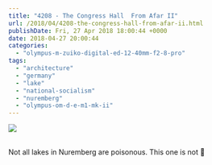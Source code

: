 ```yaml
---
title: "4208 - The Congress Hall  From Afar II"
url: /2018/04/4208-the-congress-hall-from-afar-ii.html
publishDate: Fri, 27 Apr 2018 18:00:44 +0000
date: 2018-04-27 20:00:44
categories: 
  - "olympus-m-zuiko-digital-ed-12-40mm-f2-8-pro"
tags: 
  - "architecture"
  - "germany"
  - "lake"
  - "national-socialism"
  - "nuremberg"
  - "olympus-om-d-e-m1-mk-ii"
---
```

<div class="container">
<div class="center"><a target="_blank" href="https://d25zfm9zpd7gm5.cloudfront.net/1200x1200/2017/20170619_123857_lr.jpg"><img class="webfeedsFeaturedVisual" src="https://d25zfm9zpd7gm5.cloudfront.net/0600x0600/2017/20170619_123857_lr.jpg" /></a></div>
</div>
<br />

Not all lakes in Nuremberg are poisonous. This one is not 🙂
